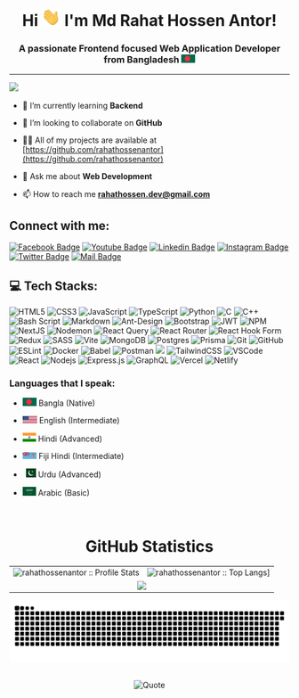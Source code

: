 <h1 align="center">
Hi <img src="./source/hello.gif" width="34px" alt="hi"> I'm Md Rahat Hossen Antor!</h1>
<h3 align="center">A passionate Frontend focused Web Application Developer from Bangladesh <img src="./source/bangladesh.svg" alt="Bangladesh" width="25" /></h3>

---
[![](https://visitcount.itsvg.in/api?id=rahathossenantor&icon=0&color=0)](https://visitcount.itsvg.in)

- 🌱 I’m currently learning **Backend** <br />

- 👯 I’m looking to collaborate on **GitHub**

- 👨‍💻 All of my projects are available at
[https://github.com/rahathossenantor](https://github.com/rahathossenantor)

- 💬 Ask me about **Web Development**

- 📫 How to reach me **<a href="mailto:rahathossen.dev@gmail.com">rahathossen.dev@gmail.com</a>**


## Connect with me:

[![Facebook
Badge](https://img.shields.io/badge/Facebook-1877F2?style=for-the-badge&logo=facebook&logoColor=white)](https://www.facebook.com/rahathossenantor)
[![Youtube
Badge](https://img.shields.io/badge/YouTube-FF0000?style=for-the-badge&logo=youtube&logoColor=white)](https://www.youtube.com/@powerStation1.0)
[![Linkedin
Badge](https://img.shields.io/badge/LinkedIn-0077B5?style=for-the-badge&logo=linkedin&logoColor=white)](https://www.linkedin.com/in/rahathossenantor)
[![Instagram
Badge](https://img.shields.io/badge/Instagram-E4405F?style=for-the-badge&logo=instagram&logoColor=white)](https://www.instagram.com/rahathossenantor) [![Twitter
Badge](https://img.shields.io/badge/Twitter-1DA1F2?style=for-the-badge&logo=twitter&logoColor=white)](https://twitter.com/rahathossen_) [![Mail
Badge](https://img.shields.io/badge/Gmail-D14836?style=for-the-badge&logo=gmail&logoColor=white)](mailto:rahathossen.dev@gmail.com)

## 💻 Tech Stacks:
![HTML5](https://img.shields.io/badge/html5-%23E34F26.svg?style=for-the-badge&logo=html5&logoColor=white) ![CSS3](https://img.shields.io/badge/css3-%231572B6.svg?style=for-the-badge&logo=css3&logoColor=white) ![JavaScript](https://img.shields.io/badge/-Javascript-F0DB4F?style=for-the-badge&labelColor=black&logo=javascript&logoColor=F0DB4F) ![TypeScript](https://img.shields.io/badge/-Typescript-007acc?style=for-the-badge&labelColor=black&logo=typescript&logoColor=007acc) ![Python](https://img.shields.io/badge/python-3670A0?style=for-the-badge&logo=python&logoColor=ffdd54) ![C](https://img.shields.io/badge/c-%2300599C.svg?style=for-the-badge&logo=c&logoColor=white) ![C++](https://img.shields.io/badge/c++-%2300599C.svg?style=for-the-badge&logo=c%2B%2B&logoColor=white) ![Bash Script](https://img.shields.io/badge/bash_script-%23121011.svg?style=for-the-badge&logo=gnu-bash&logoColor=white) ![Markdown](https://img.shields.io/badge/markdown-%23000000.svg?style=for-the-badge&logo=markdown&logoColor=white) ![Ant-Design](https://img.shields.io/badge/-AntDesign-%230170FE?style=for-the-badge&logo=ant-design&logoColor=white) ![Bootstrap](https://img.shields.io/badge/bootstrap-%238511FA.svg?style=for-the-badge&logo=bootstrap&logoColor=white) ![JWT](https://img.shields.io/badge/JWT-black?style=for-the-badge&logo=JSON%20web%20tokens) ![NPM](https://img.shields.io/badge/NPM-%23CB3837.svg?style=for-the-badge&logo=npm&logoColor=white) ![NextJS](https://img.shields.io/badge/Next-black?style=for-the-badge&logo=next.js&logoColor=white) ![Nodemon](https://img.shields.io/badge/NODEMON-%23323330.svg?style=for-the-badge&logo=nodemon&logoColor=%BBDEAD) ![React Query](https://img.shields.io/badge/-React%20Query-FF4154?style=for-the-badge&logo=react%20query&logoColor=white) ![React Router](https://img.shields.io/badge/React_Router-CA4245?style=for-the-badge&logo=react-router&logoColor=white) ![React Hook Form](https://img.shields.io/badge/React%20Hook%20Form-%23EC5990.svg?style=for-the-badge&logo=reacthookform&logoColor=white) ![Redux](https://img.shields.io/badge/redux-%23593d88.svg?style=for-the-badge&logo=redux&logoColor=white) ![SASS](https://img.shields.io/badge/SASS-hotpink.svg?style=for-the-badge&logo=SASS&logoColor=white) ![Vite](https://img.shields.io/badge/vite-%23646CFF.svg?style=for-the-badge&logo=vite&logoColor=white) ![MongoDB](https://img.shields.io/badge/MongoDB-%234ea94b.svg?style=for-the-badge&logo=mongodb&logoColor=white) ![Postgres](https://img.shields.io/badge/postgres-%23316192.svg?style=for-the-badge&logo=postgresql&logoColor=white) ![Prisma](https://img.shields.io/badge/Prisma-3982CE?style=for-the-badge&logo=Prisma&logoColor=white) ![Git](https://img.shields.io/badge/git-%23F05033.svg?style=for-the-badge&logo=git&logoColor=white) ![GitHub](https://img.shields.io/badge/github-%23121011.svg?style=for-the-badge&logo=github&logoColor=white) ![ESLint](https://img.shields.io/badge/ESLint-4B3263?style=for-the-badge&logo=eslint&logoColor=white) ![Docker](https://img.shields.io/badge/docker-%230db7ed.svg?style=for-the-badge&logo=docker&logoColor=white) ![Babel](https://img.shields.io/badge/Babel-F9DC3e?style=for-the-badge&logo=babel&logoColor=black) ![Postman](https://img.shields.io/badge/Postman-FF6C37?style=for-the-badge&logo=postman&logoColor=white) <img src="https://img.shields.io/badge/Material--UI-0081CB?style=for-the-badge&logo=material-ui&logoColor=white" height="28"/> ![TailwindCSS](https://img.shields.io/badge/Tailwind%20CSS-092749?style=for-the-badge&logo=tailwindcss&logoColor=06B6D4&labelColor=000000) ![VSCode](https://img.shields.io/badge/Visual_Studio-5C2D91?style=for-the-badge&logo=visual%20studio&logoColor=white) ![React](https://img.shields.io/badge/-React-61DBFB?style=for-the-badge&labelColor=black&logo=react&logoColor=61DBFB) ![Nodejs](https://img.shields.io/badge/-Nodejs-3C873A?style=for-the-badge&labelColor=black&logo=node.js&logoColor=3C873A) ![Express.js](https://img.shields.io/badge/Express.js-000000?style=for-the-badge&logo=express&logoColor=white) ![GraphQL](https://img.shields.io/badge/-GraphQL-E10098?style=for-the-badge&logo=graphql&logoColor=white) ![Vercel](https://img.shields.io/badge/vercel-%23000000.svg?style=for-the-badge&logo=vercel&logoColor=white) ![Netlify](https://img.shields.io/badge/netlify-%23000000.svg?style=for-the-badge&logo=netlify&logoColor=#00C7B7)

<!-- Languages section  -->

### Languages that I speak:
<!-- <img src="./source/india.svg" alt="India"
  width="24" /> -->
- <img src="./source/bangladesh.svg" alt="Bangladeshi" width="25" /> Bangla (Native)

<!-- <img src="./source/canada.svg" alt="Canada" width="23" /> -->
- <img src="./source/usa.svg" alt="USA" width="26" /> English
(Intermediate)

- <img src="./source/india.svg" alt="India" width="24" /> Hindi (Advanced)

- <img src="./source/fiji.svg" alt="Fiji" width="25" /> Fiji Hindi (Intermediate)

- <img src="./source/pakistan.svg" alt="Pakistan" width="24" /> Urdu (Advanced)

- <img src="./source/ksa.svg" alt="KSA" width="24" /> Arabic (Basic)

<br />

<table align="center">
  <h1 align="center">GitHub Statistics</h1>
  <tr>
    <td>
      <img alt="rahathossenantor :: Profile Stats"
        src="https://github-readme-stats.vercel.app/api?username=rahathossenantor&theme=blue-green&amp;show_icons=true&amp;count_private=true&amp;hide_border=true" />
    </td>
    <td>
      <img alt="rahathossenantor :: Top Langs]"
        src="https://github-readme-stats.vercel.app/api/top-langs/?username=rahathossenantor&langs_count=14&theme=blue-green&layout=compact&hide=html">
    </td>
    </tr>
    <tr>
      <td colspan="2" align="center">
        <img align="center"
          src="https://github-readme-streak-stats.herokuapp.com?user=rahathossenantor&theme=blue-green&hide_border=true">
    </td>
  </tr>
</table>

<picture>
  <source media="(prefers-color-scheme: dark)" srcset="https://raw.githubusercontent.com/rahathossenantor/rahathossenantor/output/github-snake-dark.svg" />
  <source media="(prefers-color-scheme: light)" srcset="https://raw.githubusercontent.com/rahathossenantor/rahathossenantor/output/github-snake.svg" />
  <img alt="github-snake" src="https://raw.githubusercontent.com/rahathossenantor/rahathossenantor/output/github-snake.svg" />
</picture>

<div align="center" style="margin-top: 30px;">
  <img style="display: inline-block;" src="https://quotes-github-readme.vercel.app/api?type=horizontal&theme=radical" alt="Quote">
</div>

